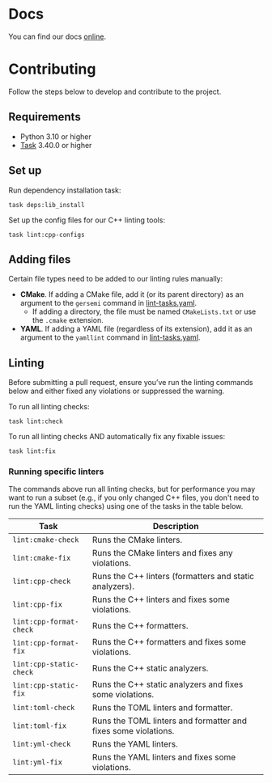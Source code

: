 # Docs

You can find our docs [online][spider-docs]. 

# Contributing
Follow the steps below to develop and contribute to the project.

## Requirements
* Python 3.10 or higher
* [Task] 3.40.0 or higher

## Set up
Run dependency installation task:
```shell
task deps:lib_install
```

Set up the config files for our C++ linting tools:
```shell
task lint:cpp-configs
```

## Adding files
Certain file types need to be added to our linting rules manually:

* **CMake**. If adding a CMake file, add it (or its parent directory) as an argument to the
  `gersemi` command in [lint-tasks.yaml](lint-tasks.yaml).
  * If adding a directory, the file must be named `CMakeLists.txt` or use the `.cmake` extension.
* **YAML**. If adding a YAML file (regardless of its extension), add it as an argument to the
  `yamllint` command in [lint-tasks.yaml](lint-tasks.yaml).

## Linting
Before submitting a pull request, ensure you’ve run the linting commands below and either fixed any
violations or suppressed the warning.

To run all linting checks:
```shell
task lint:check
```

To run all linting checks AND automatically fix any fixable issues:
```shell
task lint:fix
```

### Running specific linters
The commands above run all linting checks, but for performance you may want to run a subset (e.g.,
if you only changed C++ files, you don't need to run the YAML linting checks) using one of the tasks
in the table below.

| Task                    | Description                                                    |
|-------------------------|----------------------------------------------------------------|
| `lint:cmake-check`      | Runs the CMake linters.                                        |
| `lint:cmake-fix`        | Runs the CMake linters and fixes any violations.               |
| `lint:cpp-check`        | Runs the C++ linters (formatters and static analyzers).        |
| `lint:cpp-fix`          | Runs the C++ linters and fixes some violations.                |
| `lint:cpp-format-check` | Runs the C++ formatters.                                       |
| `lint:cpp-format-fix`   | Runs the C++ formatters and fixes some violations.             |
| `lint:cpp-static-check` | Runs the C++ static analyzers.                                 |
| `lint:cpp-static-fix`   | Runs the C++ static analyzers and fixes some violations.       |
| `lint:toml-check`       | Runs the TOML linters and formatter.                           |
| `lint:toml-fix`         | Runs the TOML linters and formatter and fixes some violations. |
| `lint:yml-check`        | Runs the YAML linters.                                         |
| `lint:yml-fix`          | Runs the YAML linters and fixes some violations.               |

[spider-docs]: https://docs.yscope.com/spider/main/
[Task]: https://taskfile.dev
